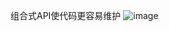 组合式API使代码更容易维护
![image](https://github.com/pan-0909/study/assets/148313358/55cffbe4-f35f-44ac-b1b8-b92f779241c4)

